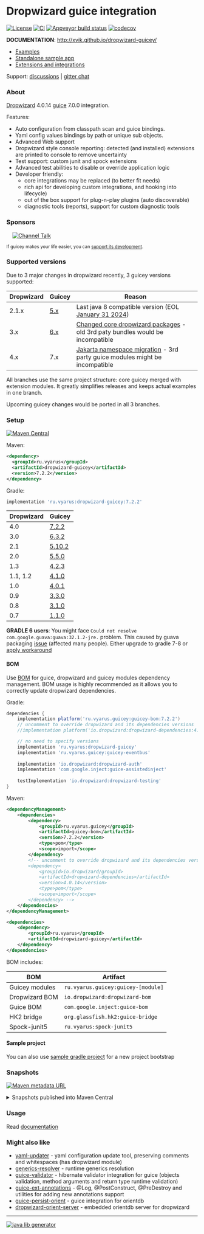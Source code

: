 # Dropwizard guice integration
[![License](https://img.shields.io/badge/license-MIT-blue.svg?style=flat)](http://www.opensource.org/licenses/MIT)
[![CI](https://github.com/xvik/dropwizard-guicey/actions/workflows/CI.yml/badge.svg?branch=dw-4)](https://github.com/xvik/dropwizard-guicey/actions/workflows/CI.yml?query=branch%3Adw-4)
[![Appveyor build status](https://ci.appveyor.com/api/projects/status/github/xvik/dropwizard-guicey?svg=true&branch=dw-4)](https://ci.appveyor.com/project/xvik/dropwizard-guicey/branch/dw-4)
[![codecov](https://codecov.io/gh/xvik/dropwizard-guicey/branch/dw-4/graph/badge.svg)](https://codecov.io/gh/xvik/dropwizard-guicey/tree/dw-4)

**DOCUMENTATION**: http://xvik.github.io/dropwizard-guicey/

* [Examples](https://github.com/xvik/dropwizard-guicey/tree/dw-4/examples/)
* [Standalone sample app](https://github.com/xvik/dropwizard-app-todo)
* [Extensions and integrations](https://github.com/xvik/dropwizard-guicey/tree/dw-4/)

Support: [discussions](https://github.com/xvik/dropwizard-guicey/discussions) | [gitter chat](https://gitter.im/xvik/dropwizard-guicey) 

### About 

[Dropwizard](http://dropwizard.io/) 4.0.14 [guice](https://github.com/google/guice) 7.0.0 integration.

Features:

* Auto configuration from classpath scan and guice bindings.
* Yaml config values bindings by path or unique sub objects.
* Advanced Web support
* Dropwizard style console reporting: detected (and installed) extensions are printed to console to remove uncertainty
* Test support: custom junit and spock extensions
* Advanced test abilities to disable or override application logic
* Developer friendly:
    - core integrations may be replaced (to better fit needs)
    - rich api for developing custom integrations, and hooking into lifecycle)
    - out of the box support for plug-n-play plugins (auto discoverable)
    - diagnostic tools (reports), support for custom diagnostic tools

### Sponsors

&nbsp;&nbsp;&nbsp;&nbsp;[![Channel Talk](dropwizard-guicey/src/doc/docs/img/sponsors/channel2.png)](https://channel.io "Channel Talk")

  
<sup>If guicey makes your life easier, you can [support its development](https://www.patreon.com/guicey).</sup>

### Supported versions

Due to 3 major changes in dropwizard recently, 3 guicey versions supported:

Dropwizard | Guicey                                                       | Reason
----------|--------------------------------------------------------------|-------
2.1.x| [5.x](https://github.com/xvik/dropwizard-guicey/tree/dw-2.1) | Last java 8 compatible version (EOL [January 31 2024](https://github.com/dropwizard/dropwizard/discussions/7880))
3.x | [6.x](https://github.com/xvik/dropwizard-guicey/tree/dw-3)   | [Changed core dropwizard packages](https://github.com/dropwizard/dropwizard/blob/release/3.0.x/docs/source/manual/upgrade-notes/upgrade-notes-3_0_x.rst) - old 3rd paty bundles would be incompatible
4.x | 7.x                                                          | [Jakarta namespace migration](https://github.com/dropwizard/dropwizard/blob/release/4.0.x/docs/source/manual/upgrade-notes/upgrade-notes-4_0_x.rst) - 3rd party guice modules might be incompatible

All branches use the same project structure: core guicey merged with extension modules.
It greatly simplifies releases and keeps actual examples in one branch.

Upcoming guicey changes would be ported in all 3 branches.

### Setup

[![Maven Central](https://img.shields.io/maven-central/v/ru.vyarus/dropwizard-guicey.svg?style=flat)](https://maven-badges.herokuapp.com/maven-central/ru.vyarus/dropwizard-guicey)

Maven:

```xml
<dependency>
  <groupId>ru.vyarus</groupId>
  <artifactId>dropwizard-guicey</artifactId>
  <version>7.2.2</version>
</dependency>
```

Gradle:

```groovy
implementation 'ru.vyarus:dropwizard-guicey:7.2.2'
```

Dropwizard | Guicey
----------|---------
4.0| [7.2.2](http://xvik.github.io/dropwizard-guicey/7.2.2)
3.0| [6.3.2](http://xvik.github.io/dropwizard-guicey/6.3.2)
2.1| [5.10.2](http://xvik.github.io/dropwizard-guicey/5.10.2)
2.0| [5.5.0](http://xvik.github.io/dropwizard-guicey/5.5.0)
1.3| [4.2.3](http://xvik.github.io/dropwizard-guicey/4.2.3)
1.1, 1.2 | [4.1.0](http://xvik.github.io/dropwizard-guicey/4.1.0) 
1.0 | [4.0.1](http://xvik.github.io/dropwizard-guicey/4.0.1)
0.9 | [3.3.0](https://github.com/xvik/dropwizard-guicey/tree/dw-0.9)
0.8 | [3.1.0](https://github.com/xvik/dropwizard-guicey/tree/dw-0.8)
0.7 | [1.1.0](https://github.com/xvik/dropwizard-guicey/tree/dw-0.7)

**GRADLE 6 users**: You might face `Could not resolve com.google.guava:guava:32.1.2-jre.`
problem. This caused by guava packaging [issue](https://github.com/google/guava/issues/6612) (affected many people). 
Either upgrade to gradle 7-8 or [apply workaround](https://github.com/google/guava/issues/6612#issuecomment-1614992368)

#### BOM

Use [BOM](http://xvik.github.io/dropwizard-guicey/latest/extras/bom/) for guice, dropwizard and guicey modules dependency management.
BOM usage is highly recommended as it allows you to correctly update dropwizard dependencies.

Gradle:

```groovy
dependencies {
    implementation platform('ru.vyarus.guicey:guicey-bom:7.2.2')
    // uncomment to override dropwizard and its dependencies versions    
    //implementation platform('io.dropwizard:dropwizard-dependencies:4.0.14')

    // no need to specify versions
    implementation 'ru.vyarus:dropwizard-guicey'
    implementation 'ru.vyarus.guicey:guicey-eventbus'
   
    implementation 'io.dropwizard:dropwizard-auth'
    implementation 'com.google.inject:guice-assistedinject'   
    
    testImplementation 'io.dropwizard:dropwizard-testing'
}
```

Maven:

```xml      
<dependencyManagement>  
    <dependencies>
        <dependency>
            <groupId>ru.vyarus.guicey</groupId>
            <artifactId>guicey-bom</artifactId>
            <version>7.2.2</version>
            <type>pom</type>
            <scope>import</scope>
        </dependency> 
        <!-- uncomment to override dropwizard and its dependencies versions  
        <dependency>
            <groupId>io.dropwizard/groupId>
            <artifactId>dropwizard-dependencies</artifactId>
            <version>4.0.14</version>
            <type>pom</type>
            <scope>import</scope>
        </dependency> -->                 
    </dependencies>
</dependencyManagement>

<dependencies>
    <dependency>
        <groupId>ru.vyarus</groupId>
        <artifactId>dropwizard-guicey</artifactId>
    </dependency>
</dependencies>
```

BOM includes:

BOM           | Artifact
--------------|-------------------------
Guicey modules | `ru.vyarus.guicey:guicey-[module]`
Dropwizard BOM | `io.dropwizard:dropwizard-bom`
Guice BOM | `com.google.inject:guice-bom`
HK2 bridge | `org.glassfish.hk2:guice-bridge`
Spock-junit5 | `ru.vyarus:spock-junit5`

#### Sample project

You can also use [sample gradle project](https://github.com/xvik/dropwizard-app-todo) for a new project bootstrap  

### Snapshots

[![Maven metadata URL](https://img.shields.io/maven-metadata/v?metadataUrl=https%3A%2F%2Fcentral.sonatype.com%2Frepository%2Fmaven-snapshots%2Fru%2Fvyarus%2Fdropwizard-guicey%2Fmaven-metadata.xml)](https://central.sonatype.com/repository/maven-snapshots/ru/vyarus/dropwizard-guicey/maven-metadata.xml)

<details>
      <summary>Snapshots published into Maven Central</summary>

Add maven snapshots repository:

```groovy
repositories {
        mavenLocal()
        mavenCentral()
        maven {
            name = 'Central Portal Snapshots'
            url = 'https://central.sonatype.com/repository/maven-snapshots/'
            mavenContent {
                snapshotsOnly()
                includeGroupAndSubgroups('ru.vyarus')
            }
        }
    }
```

Use [snapshot version](https://central.sonatype.com/repository/maven-snapshots/ru/vyarus/dropwizard-guicey/maven-metadata.xml):

```groovy
dependencies {
    implementation 'ru.vyarus:dropwizard-guicey:7.2.2-SNAPSHOT'
}
```

To avoid caching you may use:

```groovy
configurations.all {
    resolutionStrategy.cacheChangingModulesFor 0, 'seconds'
}
```

Maven:

```xml
<repositories>
    <repository>
        <name>Central Portal Snapshots</name>
        <id>central-portal-snapshots</id>
        <url>https://central.sonatype.com/repository/maven-snapshots/</url>
        <releases>
            <enabled>false</enabled>
        </releases>
        <snapshots>
            <enabled>true</enabled>
        </snapshots>
    </repository>
</repositories>
```     

Use [shapshot version](https://central.sonatype.com/repository/maven-snapshots/ru/vyarus/dropwizard-guicey/maven-metadata.xml):

```xml
<dependency>
    <groupId>ru.vyarus</groupId>
    <artifactId>dropwizard-guicey</artifactId>
    <version>7.2.2-SNAPSHOT</version>
</dependency>
```

</details> 

### Usage

Read [documentation](http://xvik.github.io/dropwizard-guicey/)

### Might also like

* [yaml-updater](https://github.com/xvik/yaml-updater) - yaml configuration update tool, preserving comments and whitespaces (has dropwizard module)
* [generics-resolver](https://github.com/xvik/generics-resolver) - runtime generics resolution
* [guice-validator](https://github.com/xvik/guice-validator) - hibernate validator integration for guice 
(objects validation, method arguments and return type runtime validation)
* [guice-ext-annotations](https://github.com/xvik/guice-ext-annotations) - @Log, @PostConstruct, @PreDestroy and
utilities for adding new annotations support
* [guice-persist-orient](https://github.com/xvik/guice-persist-orient) - guice integration for orientdb
* [dropwizard-orient-server](https://github.com/xvik/dropwizard-orient-server) - embedded orientdb server for dropwizard

---
[![java lib generator](http://img.shields.io/badge/Powered%20by-%20Java%20lib%20generator-green.svg?style=flat-square)](https://github.com/xvik/generator-lib-java)
